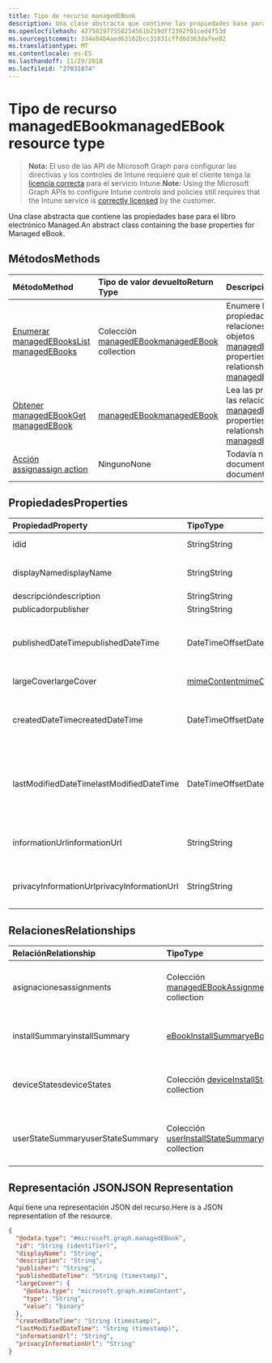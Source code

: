 ```yaml
---
title: Tipo de recurso managedEBook
description: Una clase abstracta que contiene las propiedades base para el libro electrónico Managed.
ms.openlocfilehash: 427582977558254561b219dff2392f01ced4f53d
ms.sourcegitcommit: 334e84b4aed63162bcc31831cffd6d363dafee02
ms.translationtype: MT
ms.contentlocale: es-ES
ms.lasthandoff: 11/29/2018
ms.locfileid: "27031874"
---
```

# <a name="managedebook-resource-type"></a><span data-ttu-id="2755b-103">Tipo de recurso managedEBook</span><span class="sxs-lookup"><span data-stu-id="2755b-103">managedEBook resource type</span></span>

> <span data-ttu-id="2755b-104">**Nota:** El uso de las API de Microsoft Graph para configurar las directivas y los controles de Intune requiere que el cliente tenga la [licencia correcta](https://go.microsoft.com/fwlink/?linkid=839381) para el servicio Intune.</span><span class="sxs-lookup"><span data-stu-id="2755b-104">**Note:** Using the Microsoft Graph APIs to configure Intune controls and policies still requires that the Intune service is [correctly licensed](https://go.microsoft.com/fwlink/?linkid=839381) by the customer.</span></span>

<span data-ttu-id="2755b-105">Una clase abstracta que contiene las propiedades base para el libro electrónico Managed.</span><span class="sxs-lookup"><span data-stu-id="2755b-105">An abstract class containing the base properties for Managed eBook.</span></span>
## <a name="methods"></a><span data-ttu-id="2755b-106">Métodos</span><span class="sxs-lookup"><span data-stu-id="2755b-106">Methods</span></span>
|<span data-ttu-id="2755b-107">Método</span><span class="sxs-lookup"><span data-stu-id="2755b-107">Method</span></span>|<span data-ttu-id="2755b-108">Tipo de valor devuelto</span><span class="sxs-lookup"><span data-stu-id="2755b-108">Return Type</span></span>|<span data-ttu-id="2755b-109">Descripción</span><span class="sxs-lookup"><span data-stu-id="2755b-109">Description</span></span>|
|:---|:---|:---|
|[<span data-ttu-id="2755b-110">Enumerar managedEBooks</span><span class="sxs-lookup"><span data-stu-id="2755b-110">List managedEBooks</span></span>](../api/intune-books-managedebook-list.md)|<span data-ttu-id="2755b-111">Colección [managedEBook](../resources/intune-books-managedebook.md)</span><span class="sxs-lookup"><span data-stu-id="2755b-111">[managedEBook](../resources/intune-books-managedebook.md) collection</span></span>|<span data-ttu-id="2755b-112">Enumere las propiedades y las relaciones de los objetos [managedEBook](../resources/intune-books-managedebook.md).</span><span class="sxs-lookup"><span data-stu-id="2755b-112">List properties and relationships of the [managedEBook](../resources/intune-books-managedebook.md) objects.</span></span>|
|[<span data-ttu-id="2755b-113">Obtener managedEBook</span><span class="sxs-lookup"><span data-stu-id="2755b-113">Get managedEBook</span></span>](../api/intune-books-managedebook-get.md)|[<span data-ttu-id="2755b-114">managedEBook</span><span class="sxs-lookup"><span data-stu-id="2755b-114">managedEBook</span></span>](../resources/intune-books-managedebook.md)|<span data-ttu-id="2755b-115">Lea las propiedades y las relaciones del objeto [managedEBook](../resources/intune-books-managedebook.md).</span><span class="sxs-lookup"><span data-stu-id="2755b-115">Read properties and relationships of the [managedEBook](../resources/intune-books-managedebook.md) object.</span></span>|
|[<span data-ttu-id="2755b-116">Acción assign</span><span class="sxs-lookup"><span data-stu-id="2755b-116">assign action</span></span>](../api/intune-books-managedebook-assign.md)|<span data-ttu-id="2755b-117">Ninguno</span><span class="sxs-lookup"><span data-stu-id="2755b-117">None</span></span>|<span data-ttu-id="2755b-118">Todavía no documentado</span><span class="sxs-lookup"><span data-stu-id="2755b-118">Not yet documented</span></span>|

## <a name="properties"></a><span data-ttu-id="2755b-119">Propiedades</span><span class="sxs-lookup"><span data-stu-id="2755b-119">Properties</span></span>
|<span data-ttu-id="2755b-120">Propiedad</span><span class="sxs-lookup"><span data-stu-id="2755b-120">Property</span></span>|<span data-ttu-id="2755b-121">Tipo</span><span class="sxs-lookup"><span data-stu-id="2755b-121">Type</span></span>|<span data-ttu-id="2755b-122">Descripción</span><span class="sxs-lookup"><span data-stu-id="2755b-122">Description</span></span>|
|:---|:---|:---|
|<span data-ttu-id="2755b-123">id</span><span class="sxs-lookup"><span data-stu-id="2755b-123">id</span></span>|<span data-ttu-id="2755b-124">String</span><span class="sxs-lookup"><span data-stu-id="2755b-124">String</span></span>|<span data-ttu-id="2755b-125">Clave de la entidad.</span><span class="sxs-lookup"><span data-stu-id="2755b-125">Key of the entity.</span></span>|
|<span data-ttu-id="2755b-126">displayName</span><span class="sxs-lookup"><span data-stu-id="2755b-126">displayName</span></span>|<span data-ttu-id="2755b-127">String</span><span class="sxs-lookup"><span data-stu-id="2755b-127">String</span></span>|<span data-ttu-id="2755b-128">Nombre del libro electrónico</span><span class="sxs-lookup"><span data-stu-id="2755b-128">Name of the eBook.</span></span>|
|<span data-ttu-id="2755b-129">descripción</span><span class="sxs-lookup"><span data-stu-id="2755b-129">description</span></span>|<span data-ttu-id="2755b-130">String</span><span class="sxs-lookup"><span data-stu-id="2755b-130">String</span></span>|<span data-ttu-id="2755b-131">Descripción.</span><span class="sxs-lookup"><span data-stu-id="2755b-131">Description.</span></span>|
|<span data-ttu-id="2755b-132">publicador</span><span class="sxs-lookup"><span data-stu-id="2755b-132">publisher</span></span>|<span data-ttu-id="2755b-133">String</span><span class="sxs-lookup"><span data-stu-id="2755b-133">String</span></span>|<span data-ttu-id="2755b-134">Publicador.</span><span class="sxs-lookup"><span data-stu-id="2755b-134">Publisher.</span></span>|
|<span data-ttu-id="2755b-135">publishedDateTime</span><span class="sxs-lookup"><span data-stu-id="2755b-135">publishedDateTime</span></span>|<span data-ttu-id="2755b-136">DateTimeOffset</span><span class="sxs-lookup"><span data-stu-id="2755b-136">DateTimeOffset</span></span>|<span data-ttu-id="2755b-137">La fecha y la hora en que se publicó el libro electrónico.</span><span class="sxs-lookup"><span data-stu-id="2755b-137">The date and time when the eBook was published.</span></span>|
|<span data-ttu-id="2755b-138">largeCover</span><span class="sxs-lookup"><span data-stu-id="2755b-138">largeCover</span></span>|[<span data-ttu-id="2755b-139">mimeContent</span><span class="sxs-lookup"><span data-stu-id="2755b-139">mimeContent</span></span>](../resources/intune-shared-mimecontent.md)|<span data-ttu-id="2755b-140">Cubierta de libro.</span><span class="sxs-lookup"><span data-stu-id="2755b-140">Book cover.</span></span>|
|<span data-ttu-id="2755b-141">createdDateTime</span><span class="sxs-lookup"><span data-stu-id="2755b-141">createdDateTime</span></span>|<span data-ttu-id="2755b-142">DateTimeOffset</span><span class="sxs-lookup"><span data-stu-id="2755b-142">DateTimeOffset</span></span>|<span data-ttu-id="2755b-143">La fecha y la hora en que se creó el archivo del libro electrónico.</span><span class="sxs-lookup"><span data-stu-id="2755b-143">The date and time when the eBook file was created.</span></span>|
|<span data-ttu-id="2755b-144">lastModifiedDateTime</span><span class="sxs-lookup"><span data-stu-id="2755b-144">lastModifiedDateTime</span></span>|<span data-ttu-id="2755b-145">DateTimeOffset</span><span class="sxs-lookup"><span data-stu-id="2755b-145">DateTimeOffset</span></span>|<span data-ttu-id="2755b-146">La fecha y la hora en que se modificó por última vez el libro electrónico.</span><span class="sxs-lookup"><span data-stu-id="2755b-146">The date and time when the eBook was last modified.</span></span>|
|<span data-ttu-id="2755b-147">informationUrl</span><span class="sxs-lookup"><span data-stu-id="2755b-147">informationUrl</span></span>|<span data-ttu-id="2755b-148">String</span><span class="sxs-lookup"><span data-stu-id="2755b-148">String</span></span>|<span data-ttu-id="2755b-149">La dirección URL para obtener más información.</span><span class="sxs-lookup"><span data-stu-id="2755b-149">The more information Url.</span></span>|
|<span data-ttu-id="2755b-150">privacyInformationUrl</span><span class="sxs-lookup"><span data-stu-id="2755b-150">privacyInformationUrl</span></span>|<span data-ttu-id="2755b-151">String</span><span class="sxs-lookup"><span data-stu-id="2755b-151">String</span></span>|<span data-ttu-id="2755b-152">La dirección URL de la declaración de privacidad.</span><span class="sxs-lookup"><span data-stu-id="2755b-152">The privacy statement Url.</span></span>|

## <a name="relationships"></a><span data-ttu-id="2755b-153">Relaciones</span><span class="sxs-lookup"><span data-stu-id="2755b-153">Relationships</span></span>
|<span data-ttu-id="2755b-154">Relación</span><span class="sxs-lookup"><span data-stu-id="2755b-154">Relationship</span></span>|<span data-ttu-id="2755b-155">Tipo</span><span class="sxs-lookup"><span data-stu-id="2755b-155">Type</span></span>|<span data-ttu-id="2755b-156">Descripción</span><span class="sxs-lookup"><span data-stu-id="2755b-156">Description</span></span>|
|:---|:---|:---|
|<span data-ttu-id="2755b-157">asignaciones</span><span class="sxs-lookup"><span data-stu-id="2755b-157">assignments</span></span>|<span data-ttu-id="2755b-158">Colección [managedEBookAssignment](../resources/intune-books-managedebookassignment.md)</span><span class="sxs-lookup"><span data-stu-id="2755b-158">[managedEBookAssignment](../resources/intune-books-managedebookassignment.md) collection</span></span>|<span data-ttu-id="2755b-159">La lista de asignaciones para este libro electrónico.</span><span class="sxs-lookup"><span data-stu-id="2755b-159">The list of assignments for this eBook.</span></span>|
|<span data-ttu-id="2755b-160">installSummary</span><span class="sxs-lookup"><span data-stu-id="2755b-160">installSummary</span></span>|[<span data-ttu-id="2755b-161">eBookInstallSummary</span><span class="sxs-lookup"><span data-stu-id="2755b-161">eBookInstallSummary</span></span>](../resources/intune-books-ebookinstallsummary.md)|<span data-ttu-id="2755b-162">Resumen de instalación de las aplicaciones para móviles.</span><span class="sxs-lookup"><span data-stu-id="2755b-162">Mobile App Install Summary.</span></span>|
|<span data-ttu-id="2755b-163">deviceStates</span><span class="sxs-lookup"><span data-stu-id="2755b-163">deviceStates</span></span>|<span data-ttu-id="2755b-164">Colección [deviceInstallState](../resources/intune-books-deviceinstallstate.md)</span><span class="sxs-lookup"><span data-stu-id="2755b-164">[deviceInstallState](../resources/intune-books-deviceinstallstate.md) collection</span></span>|<span data-ttu-id="2755b-165">La lista de estados de asignaciones para este libro electrónico.</span><span class="sxs-lookup"><span data-stu-id="2755b-165">The list of installation states for this eBook.</span></span>|
|<span data-ttu-id="2755b-166">userStateSummary</span><span class="sxs-lookup"><span data-stu-id="2755b-166">userStateSummary</span></span>|<span data-ttu-id="2755b-167">Colección [userInstallStateSummary](../resources/intune-books-userinstallstatesummary.md)</span><span class="sxs-lookup"><span data-stu-id="2755b-167">[userInstallStateSummary](../resources/intune-books-userinstallstatesummary.md) collection</span></span>|<span data-ttu-id="2755b-168">La lista de estados de asignaciones para este libro electrónico.</span><span class="sxs-lookup"><span data-stu-id="2755b-168">The list of installation states for this eBook.</span></span>|

## <a name="json-representation"></a><span data-ttu-id="2755b-169">Representación JSON</span><span class="sxs-lookup"><span data-stu-id="2755b-169">JSON Representation</span></span>
<span data-ttu-id="2755b-170">Aquí tiene una representación JSON del recurso.</span><span class="sxs-lookup"><span data-stu-id="2755b-170">Here is a JSON representation of the resource.</span></span>
<!-- {
  "blockType": "resource",
  "keyProperty": "id",
  "@odata.type": "microsoft.graph.managedEBook"
}
-->
``` json
{
  "@odata.type": "#microsoft.graph.managedEBook",
  "id": "String (identifier)",
  "displayName": "String",
  "description": "String",
  "publisher": "String",
  "publishedDateTime": "String (timestamp)",
  "largeCover": {
    "@odata.type": "microsoft.graph.mimeContent",
    "type": "String",
    "value": "binary"
  },
  "createdDateTime": "String (timestamp)",
  "lastModifiedDateTime": "String (timestamp)",
  "informationUrl": "String",
  "privacyInformationUrl": "String"
}
```



